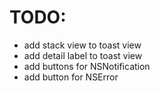 # TODO:
- add stack view to toast view
- add detail label to toast view
- add buttons for NSNotification
- add button for NSError
